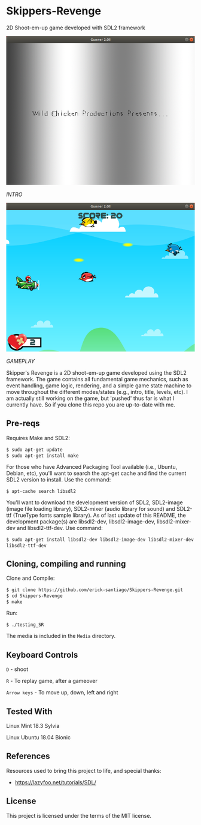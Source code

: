 # Skippers-Revenge
2D Shoot-em-up game developed with SDL2 framework

![INTRO](Media/WildChickenProductions.png "INTRO")

*INTRO*


![GAMEPLAY](Media/SkippersRevenge_gamePlay.png "GAMEPLAY")

*GAMEPLAY*

Skipper's Revenge is a 2D shoot-em-up game developed using the SDL2 framework. The game contains all fundamental game mechanics, such as event handling, game logic, rendering, and a simple game state machine to move throughout the different modes/states (e.g., intro, title, levels, etc). I am actually still working on the game, but 'pushed' thus far is what I currently have.  So if you clone this repo you are up-to-date with me.

## Pre-reqs

Requires Make and SDL2:
```
$ sudo apt-get update
$ sudo apt-get install make
```

For those who have Advanced Packaging Tool available (i.e., Ubuntu, Debian, etc), you'll want to search the apt-get cache and find the current SDL2 version to install.  Use the command:
```
$ apt-cache search libsdl2
```
You'll want to download the development version of SDL2, SDL2-image (image file loading library), SDL2-mixer (audio library for sound) and SDL2-ttf (TrueType fonts sample library). As of last update of this README, the development package(s) are libsdl2-dev, libsdl2-image-dev, libsdl2-mixer-dev and libsdl2-ttf-dev.  Use command:
```
$ sudo apt-get install libsdl2-dev libsdl2-image-dev libsdl2-mixer-dev libsdl2-ttf-dev
```

## Cloning, compiling and running

Clone and Compile:
```
$ git clone https://github.com/erick-santiago/Skippers-Revenge.git
$ cd Skippers-Revenge
$ make
```

Run:
```
$ ./testing_SR
```
The media is included in the `Media` directory.

## Keyboard Controls

`D` - shoot

`R` - To replay game, after a gameover

`Arrow keys` - To move up, down, left and right

## Tested With
Linux Mint 18.3 Sylvia

Linux Ubuntu 18.04 Bionic

## References
Resources used to bring this project to life, and special thanks:

- https://lazyfoo.net/tutorials/SDL/

## License
This project is licensed under the terms of the MIT license.
